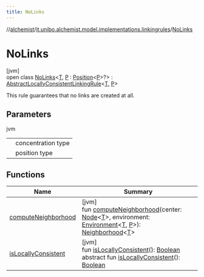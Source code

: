 ```yaml
---
title: NoLinks
---
```

//[alchemist](../../../index.html)/[it.unibo.alchemist.model.implementations.linkingrules](../index.html)/[NoLinks](index.html)



# NoLinks



[jvm]\
open class [NoLinks](index.html)<[T](index.html), [P](index.html) : [Position](../../it.unibo.alchemist.model.interfaces/-position/index.html)<[P](../../it.unibo.alchemist/-supported-incarnations/get.html)>?> : [AbstractLocallyConsistentLinkingRule](../-abstract-locally-consistent-linking-rule/index.html)<[T](../../it.unibo.alchemist/-supported-incarnations/get.html), [P](../../it.unibo.alchemist/-supported-incarnations/get.html)> 

This rule guarantees that no links are created at all.



## Parameters


jvm

| | |
|---|---|
| <T> | concentration type |
| <P> | position type |



## Functions


| Name | Summary |
|---|---|
| [computeNeighborhood](compute-neighborhood.html) | [jvm]<br>fun [computeNeighborhood](compute-neighborhood.html)(center: [Node](../../it.unibo.alchemist.model.interfaces/-node/index.html)<[T](../../it.unibo.alchemist/-supported-incarnations/get.html)>, environment: [Environment](../../it.unibo.alchemist.model.interfaces/-environment/index.html)<[T](../../it.unibo.alchemist/-supported-incarnations/get.html), [P](../../it.unibo.alchemist/-supported-incarnations/get.html)>): [Neighborhood](../../it.unibo.alchemist.model.interfaces/-neighborhood/index.html)<[T](../../it.unibo.alchemist/-supported-incarnations/get.html)> |
| [isLocallyConsistent](../-abstract-locally-consistent-linking-rule/is-locally-consistent.html) | [jvm]<br>fun [isLocallyConsistent](../-abstract-locally-consistent-linking-rule/is-locally-consistent.html)(): [Boolean](https://kotlinlang.org/api/latest/jvm/stdlib/kotlin/-boolean/index.html)<br>abstract fun [isLocallyConsistent](../../it.unibo.alchemist.model.interfaces/-linking-rule/is-locally-consistent.html)(): [Boolean](https://kotlinlang.org/api/latest/jvm/stdlib/kotlin/-boolean/index.html) |

